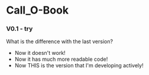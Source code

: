 # Call_O-Book
### V0.1 - try
What is the difference with the last version? 
 - Now it doesn't work! 
 - Now it has much more readable code! 
 - Now THIS is the version that I'm developing actively!
